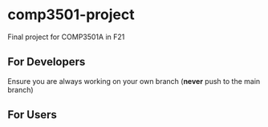 # comp3501-project
Final project for COMP3501A in F21

## For Developers
Ensure you are always working on your own branch (**never** push to the main branch)

## For Users
